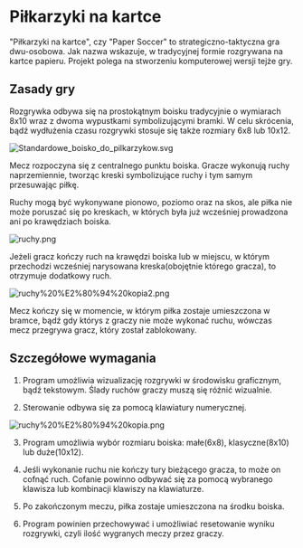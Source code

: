 # Piłkarzyki na kartce

"Piłkarzyki na kartce", czy "Paper Soccer" to strategiczno-taktyczna gra dwu-osobowa. Jak nazwa wskazuje, w tradycyjnej formie rozgrywana na kartce papieru.
Projekt polega na stworzeniu komputerowej wersji tejże gry.

## Zasady gry

Rozgrywka odbywa się na prostokątnym boisku tradycyjnie o wymiarach 8x10 wraz z dwoma wypustkami symbolizującymi bramki. W celu skrócenia, bądź wydłużenia czasu rozgrywki stosuje się także rozmiary 6x8 lub 10x12.

![Standardowe_boisko_do_pilkarzykow.svg](https://user-images.githubusercontent.com/76654418/103179853-601dfa80-4890-11eb-9e0e-e271dbdfb8d8.png)

Mecz rozpoczyna się z centralnego punktu boiska.
Gracze wykonują ruchy naprzemiennie, tworząc kreski symbolizujące ruchy i tym samym przesuwając piłkę.

Ruchy mogą być wykonywane pionowo, poziomo oraz na skos, ale piłka nie może poruszać się po kreskach, w których była już wcześniej prowadzona ani po krawędziach boiska.

![ruchy.png](https://user-images.githubusercontent.com/76654418/103179855-6613db80-4890-11eb-9c40-eaf99a51fc17.png)

Jeżeli gracz kończy ruch na krawędzi boiska lub w miejscu, w którym przechodzi wcześniej narysowana kreska(obojętnie którego gracza), to otrzymuje dodatkowy ruch.

![ruchy%20%E2%80%94%20kopia2.png](https://user-images.githubusercontent.com/76654418/103179858-6ad88f80-4890-11eb-968e-5a8714de6bf1.png)

Mecz kończy się w momencie, w którym piłka zostaje umieszczona w bramce, bądź gdy którys z graczy nie może wykonać ruchu, wówczas mecz przegrywa gracz, który został zablokowany.

## Szczegółowe wymagania

1. Program umożliwia wizualizację rozgrywki w środowisku graficznym, bądź tekstowym. Ślady ruchów graczy muszą się różnić wizualnie.

2. Sterowanie odbywa się za pomocą klawiatury numerycznej.

![ruchy%20%E2%80%94%20kopia.png](https://user-images.githubusercontent.com/76654418/103179860-6e6c1680-4890-11eb-99b3-7c771c96eb24.png)

3. Program umożliwia wybór rozmiaru boiska: małe(6x8), klasyczne(8x10) lub duże(10x12).

4. Jeśli wykonanie ruchu nie kończy tury bieżącego gracza, to może on cofnąć ruch. Cofanie powinno odbywać się za pomocą wybranego klawisza lub kombinacji klawiszy na klawiaturze.

5. Po zakończonym meczu, piłka zostaje umieszczona na środku boiska.

6. Program powinien przechowywać i umożliwiać resetowanie wyniku rozgrywki, czyli ilość wygranych meczy przez graczy.
